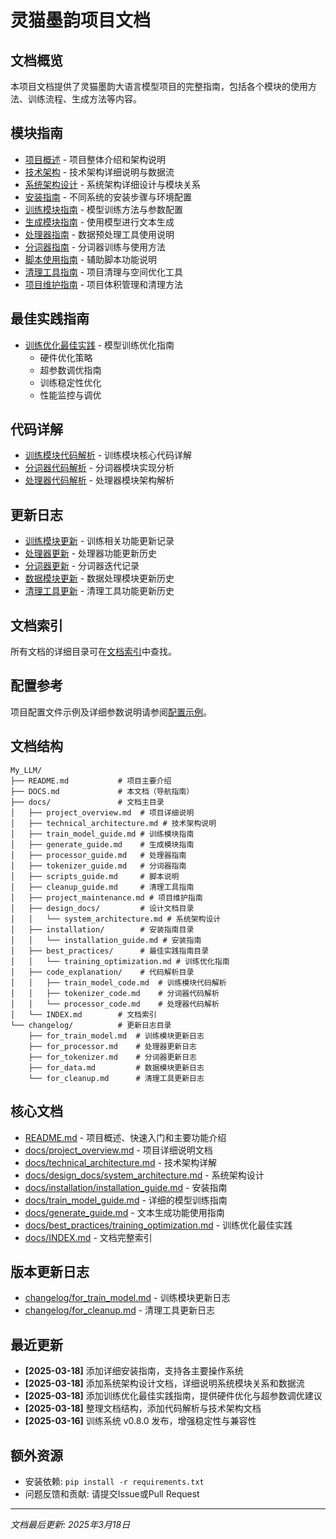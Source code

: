 # 灵猫墨韵项目文档

## 文档概览

本项目文档提供了灵猫墨韵大语言模型项目的完整指南，包括各个模块的使用方法、训练流程、生成方法等内容。

## 模块指南

- [项目概述](docs/project_overview.md) - 项目整体介绍和架构说明
- [技术架构](docs/technical_architecture.md) - 技术架构详细说明与数据流
- [系统架构设计](docs/design_docs/system_architecture.md) - 系统架构详细设计与模块关系
- [安装指南](docs/installation/installation_guide.md) - 不同系统的安装步骤与环境配置
- [训练模块指南](docs/train_model_guide.md) - 模型训练方法与参数配置
- [生成模块指南](docs/generate_guide.md) - 使用模型进行文本生成
- [处理器指南](docs/processor_guide.md) - 数据预处理工具使用说明
- [分词器指南](docs/tokenizer_guide.md) - 分词器训练与使用方法
- [脚本使用指南](docs/scripts_guide.md) - 辅助脚本功能说明
- [清理工具指南](docs/cleanup_guide.md) - 项目清理与空间优化工具
- [项目维护指南](docs/project_maintenance.md) - 项目体积管理和清理方法

## 最佳实践指南

- [训练优化最佳实践](docs/best_practices/training_optimization.md) - 模型训练优化指南
  - 硬件优化策略
  - 超参数调优指南
  - 训练稳定性优化
  - 性能监控与调优

## 代码详解

- [训练模块代码解析](docs/code_explanation/train_model_code.md) - 训练模块核心代码详解
- [分词器代码解析](docs/code_explanation/tokenizer_code.md) - 分词器模块实现分析
- [处理器代码解析](docs/code_explanation/processor_code.md) - 处理器模块架构解析

## 更新日志

- [训练模块更新](changelog/for_train_model.md) - 训练相关功能更新记录
- [处理器更新](changelog/for_processor.md) - 处理器功能更新历史
- [分词器更新](changelog/for_tokenizer.md) - 分词器迭代记录
- [数据模块更新](changelog/for_data.md) - 数据处理模块更新历史
- [清理工具更新](changelog/for_cleanup.md) - 清理工具功能更新历史

## 文档索引

所有文档的详细目录可在[文档索引](docs/INDEX.md)中查找。

## 配置参考

项目配置文件示例及详细参数说明请参阅[配置示例](config/config.yaml)。

## 文档结构

```
My_LLM/
├── README.md           # 项目主要介绍
├── DOCS.md             # 本文档（导航指南）
├── docs/               # 文档主目录
│   ├── project_overview.md  # 项目详细说明
│   ├── technical_architecture.md # 技术架构说明
│   ├── train_model_guide.md # 训练模块指南
│   ├── generate_guide.md    # 生成模块指南
│   ├── processor_guide.md   # 处理器指南
│   ├── tokenizer_guide.md   # 分词器指南
│   ├── scripts_guide.md     # 脚本说明
│   ├── cleanup_guide.md     # 清理工具指南
│   ├── project_maintenance.md # 项目维护指南
│   ├── design_docs/         # 设计文档目录
│   │   └── system_architecture.md # 系统架构设计
│   ├── installation/        # 安装指南目录
│   │   └── installation_guide.md # 安装指南
│   ├── best_practices/      # 最佳实践指南目录
│   │   └── training_optimization.md # 训练优化指南
│   ├── code_explanation/    # 代码解析目录
│   │   ├── train_model_code.md  # 训练模块代码解析
│   │   ├── tokenizer_code.md    # 分词器代码解析
│   │   └── processor_code.md    # 处理器代码解析
│   └── INDEX.md        # 文档索引
└── changelog/          # 更新日志目录
    ├── for_train_model.md  # 训练模块更新日志
    ├── for_processor.md    # 处理器更新日志
    ├── for_tokenizer.md    # 分词器更新日志
    ├── for_data.md         # 数据模块更新日志
    └── for_cleanup.md      # 清理工具更新日志
```

## 核心文档

- [README.md](./README.md) - 项目概述、快速入门和主要功能介绍
- [docs/project_overview.md](./docs/project_overview.md) - 项目详细说明文档
- [docs/technical_architecture.md](./docs/technical_architecture.md) - 技术架构详解
- [docs/design_docs/system_architecture.md](./docs/design_docs/system_architecture.md) - 系统架构设计
- [docs/installation/installation_guide.md](./docs/installation/installation_guide.md) - 安装指南
- [docs/train_model_guide.md](./docs/train_model_guide.md) - 详细的模型训练指南
- [docs/generate_guide.md](./docs/generate_guide.md) - 文本生成功能使用指南
- [docs/best_practices/training_optimization.md](./docs/best_practices/training_optimization.md) - 训练优化最佳实践
- [docs/INDEX.md](./docs/INDEX.md) - 文档完整索引

## 版本更新日志

- [changelog/for_train_model.md](./changelog/for_train_model.md) - 训练模块更新日志
- [changelog/for_cleanup.md](./changelog/for_cleanup.md) - 清理工具更新日志

## 最近更新

- **[2025-03-18]** 添加详细安装指南，支持各主要操作系统
- **[2025-03-18]** 添加系统架构设计文档，详细说明系统模块关系和数据流
- **[2025-03-18]** 添加训练优化最佳实践指南，提供硬件优化与超参数调优建议
- **[2025-03-18]** 整理文档结构，添加代码解析与技术架构文档
- **[2025-03-16]** 训练系统 v0.8.0 发布，增强稳定性与兼容性

## 额外资源

- 安装依赖: `pip install -r requirements.txt`
- 问题反馈和贡献: 请提交Issue或Pull Request

---

*文档最后更新: 2025年3月18日* 